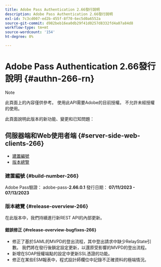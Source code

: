 ```yaml
---
title: Adobe Pass Authentication 2.66發行說明
description: Adobe Pass Authentication 2.66發行說明
exl-id: 7c3cd007-ed2b-455f-8f70-6ec5d0a6552a
source-git-commit: d982beb16ea0db29f41d0257d8332fd4a07a84d8
workflow-type: tm+mt
source-wordcount: '154'
ht-degree: 0%

---
```


# Adobe Pass Authentication 2.66發行說明 {#authn-266-rn}

>[!NOTE]
>
>此頁面上的內容僅供參考。 使用此API需要Adobe的目前授權。 不允許未經授權的使用。

此頁面說明此版本的新功能、變更和已知問題：

## 伺服器端和Web使用者端 {#server-side-web-clients-266}

* [建置編號](#build-number-266)
* [版本總覽](#release-overview-266)

### 建置編號 {#build-number-266}

Adobe Pass驗證： adobe-pass-**2.66.0.1**
發行日期： **07/11/2023 - 07/13/2023**

### 版本總覽 {#release-overview-266}

在此版本中，我們持續進行新REST API的內部更新。

#### 錯誤修正 {#release-overview-bugfixes-266}

* 修正了基於SAML的MVPD的登出流程，其中登出請求中缺少RelayState引數。 我們將在發行後鎖定設定更新，以還原受影響的MVPD的登出流程。
* 新增在SOAP授權端點的設定中更新SSL憑證的功能。
* 修正在某些ESM報表中，程式設計師欄位中記錄不正確資料的極端情況。

